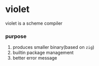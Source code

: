 violet
======
violet is a scheme compiler

### purpose

1. produces smaller binary(based on `zig`)
2. builtin package management
3. better error message
